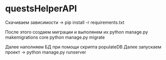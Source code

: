 # questsHelperAPI

Скачиваем зависимости -> pip install -r requirements.txt

После этого создаем миграции и выполянем их 
python manage.py makemigrations core 
python manage.py migrate

Далее наполняем БД при помощи скрипта populateDB
Далее запускаем проект -> python manage.py runserver 

